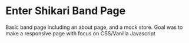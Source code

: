 # Enter Shikari Band Page
Basic band page including an about page, and a mock store. Goal was to make a responsive page with focus on CSS/Vanilla Javascript

